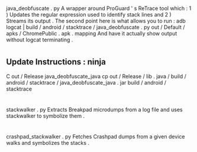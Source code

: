 #
java_deobfuscate
.
py
A
wrapper
around
ProGuard
'
s
ReTrace
tool
which
:
1
)
Updates
the
regular
expression
used
to
identify
stack
lines
and
2
)
Streams
its
output
.
The
second
point
here
is
what
allows
you
to
run
:
adb
logcat
|
build
/
android
/
stacktrace
/
java_deobfuscate
.
py
out
/
Default
/
apks
/
ChromePublic
.
apk
.
mapping
And
have
it
actually
show
output
without
logcat
terminating
.
#
#
Update
Instructions
:
ninja
-
C
out
/
Release
java_deobfuscate_java
cp
out
/
Release
/
lib
.
java
/
build
/
android
/
stacktrace
/
java_deobfuscate_java
.
jar
build
/
android
/
stacktrace
#
stackwalker
.
py
Extracts
Breakpad
microdumps
from
a
log
file
and
uses
stackwalker
to
symbolize
them
.
#
crashpad_stackwalker
.
py
Fetches
Crashpad
dumps
from
a
given
device
walks
and
symbolizes
the
stacks
.
